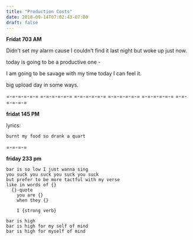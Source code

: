 ```yaml
---
title: "Production Costs"
date: 2018-09-14T07:02:43-07:00
draft: false
---
```


**Fridat 703 AM**

Didn't set my alarm cause I couldn't find it last night but woke up just now.

today is going to be a productive one -

I am going to be savage with my time today I can feel it.

big upload day in some ways.




=-=-=-=-=-= =-=-=-=-=-= =-=-=-=-=-= =-=-=-=-=-= =-=-=-=-=-= =-=-=-=-=-=



**fridat 145 PM**

lyrics:

```
burnt my food so drank a quart

```

=-=-=-=



**friday 233 pm**


```
bar is so low I just wanna sing
you suck you suck you suck you suck
but prefer to be more tactful with my verse
like in words of {}
  {}-quote
    you are {}
    when they {}

    I {strong verb}

bar is high
bar is high for my self of mind
bar is high for myself of mind 

```    

